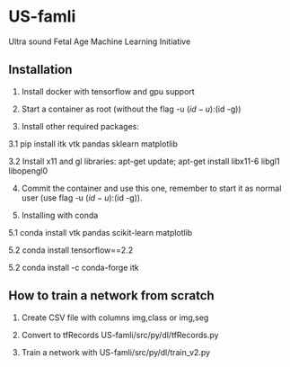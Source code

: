 # US-famli
Ultra sound Fetal Age Machine Learning Initiative

## Installation

1. Install docker with tensorflow and gpu support

2. Start a container as root (without the flag -u $(id -u):$(id -g))

3. Install other required packages: 

3.1 pip install itk vtk pandas sklearn matplotlib

3.2 Install x11 and gl libraries: apt-get update; apt-get install libx11-6 libgl1 libopengl0

4. Commit the container and use this one, remember to start it as normal user (use flag -u $(id -u):$(id -g)). 

5. Installing with conda

5.1 conda install vtk pandas scikit-learn matplotlib

5.2 conda install tensorflow==2.2

5.2 conda install -c conda-forge itk


## How to train a network from scratch

1. Create CSV file with columns img,class or img,seg

2. Convert to tfRecords US-famli/src/py/dl/tfRecords.py

3. Train a network with US-famli/src/py/dl/train_v2.py

